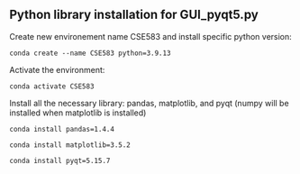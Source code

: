 ## Python library installation for GUI_pyqt5.py
Create new environement name CSE583 and install specific python version: 
```
conda create --name CSE583 python=3.9.13
```
Activate the environment: 
```
conda activate CSE583
```
Install all the necessary library: pandas, matplotlib, and pyqt (numpy will be installed when matplotlib is installed)
```
conda install pandas=1.4.4
```
```
conda install matplotlib=3.5.2
```
```
conda install pyqt=5.15.7
```
